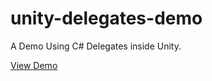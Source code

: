 # unity-delegates-demo

A Demo Using C# Delegates inside Unity.

[View Demo](https://arunoda.itch.io/unity-delegates-demo)
